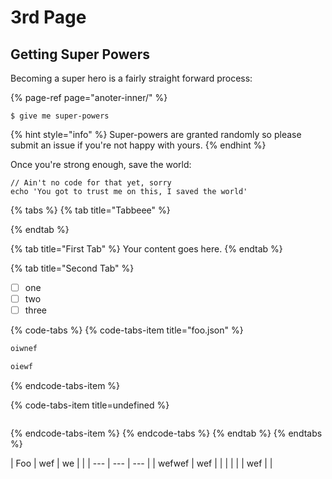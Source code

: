# 3rd Page

## Getting Super Powers

Becoming a super hero is a fairly straight forward process:

{% page-ref page="anoter-inner/" %}

```
$ give me super-powers
```

{% hint style="info" %}
 Super-powers are granted randomly so please submit an issue if you're not happy with yours.
{% endhint %}

Once you're strong enough, save the world:

```
// Ain't no code for that yet, sorry
echo 'You got to trust me on this, I saved the world'
```

{% tabs %}
{% tab title="Tabbeee" %}

{% endtab %}

{% tab title="First Tab" %}
Your content goes here.
{% endtab %}

{% tab title="Second Tab" %}
* [ ] one
* [ ] two
* [ ] three

{% code-tabs %}
{% code-tabs-item title="foo.json" %}
```coffeescript
oiwnef

oiewf
```
{% endcode-tabs-item %}

{% code-tabs-item title=undefined %}
```c

```
{% endcode-tabs-item %}
{% endcode-tabs %}
{% endtab %}
{% endtabs %}

| Foo | wef | we |  |
| --- | --- | --- |
| wefwef | wef |  |  |
|  |  | wef |  |

